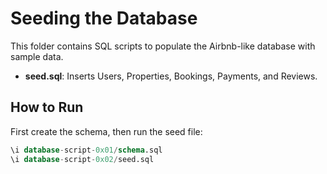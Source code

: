 # Seeding the Database

This folder contains SQL scripts to populate the Airbnb-like database with sample data.

- **seed.sql**: Inserts Users, Properties, Bookings, Payments, and Reviews.

## How to Run
First create the schema, then run the seed file:

```sql
\i database-script-0x01/schema.sql
\i database-script-0x02/seed.sql

